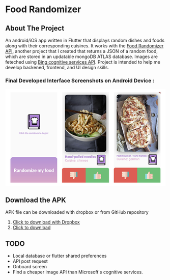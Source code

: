 # Food Randomizer

## About The Project
An android/iOS app written in Flutter that displays random dishes and foods along with their corresponding cuisines. It works with the [Food Randomizer API](https://github.com/Isaac-Tong/getFood-REST-api), another project that I created that returns a JSON of a random food, which are stored in an updatable mongoDB ATLAS database. Images are feteched using [Bing cognitive services API](https://azure.microsoft.com/en-in/services/cognitive-services/bing-web-search-api/). Project is intended to help me develop backened, frontend, and UI design skills. 

### Final Developed Interface Screenshots on Android Device	:
![GitHub Logo](https://github.com/Isaac-Tong/food-learning-randomizer/blob/master/github_readme_files/compiled_screens.png)

## Download the APK
APK file can be downloaded with dropbox or from GitHub repository
1. [Click to download with Dropbox](https://www.dropbox.com/s/4sqyghzurrxsllo/food_randomizer_release.apk?dl=0)
2. [Click to download](https://github.com/Isaac-Tong/food-learning-randomizer/blob/master/github_readme_files/food_randomizer_release.apk)

## TODO
* Local database or flutter shared preferences
* API post request
* Onboard screen
* Find a cheaper image API than Microsoft's cognitive services. 
